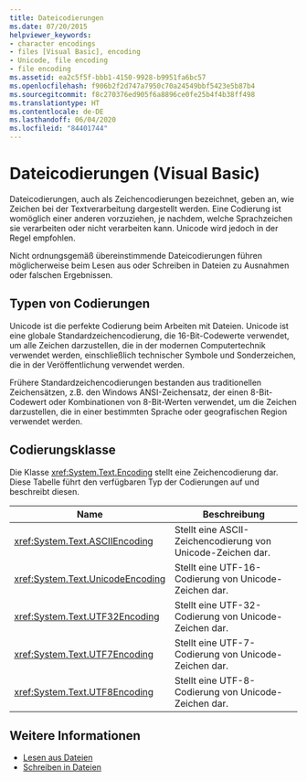 ```yaml
---
title: Dateicodierungen
ms.date: 07/20/2015
helpviewer_keywords:
- character encodings
- files [Visual Basic], encoding
- Unicode, file encoding
- file encoding
ms.assetid: ea2c5f5f-bbb1-4150-9928-b9951fa6bc57
ms.openlocfilehash: f906b2f2d747a7950c70a24549bbf5423e5b87b4
ms.sourcegitcommit: f8c270376ed905f6a8896ce0fe25b4f4b38ff498
ms.translationtype: HT
ms.contentlocale: de-DE
ms.lasthandoff: 06/04/2020
ms.locfileid: "84401744"
---
```

# <a name="file-encodings-visual-basic"></a>Dateicodierungen (Visual Basic)

Dateicodierungen, auch als Zeichencodierungen bezeichnet, geben an, wie Zeichen bei der Textverarbeitung dargestellt werden. Eine Codierung ist womöglich einer anderen vorzuziehen, je nachdem, welche Sprachzeichen sie verarbeiten oder nicht verarbeiten kann. Unicode wird jedoch in der Regel empfohlen.

Nicht ordnungsgemäß übereinstimmende Dateicodierungen führen möglicherweise beim Lesen aus oder Schreiben in Dateien zu Ausnahmen oder falschen Ergebnissen.

## <a name="types-of-encodings"></a>Typen von Codierungen

Unicode ist die perfekte Codierung beim Arbeiten mit Dateien. Unicode ist eine globale Standardzeichencodierung, die 16-Bit-Codewerte verwendet, um alle Zeichen darzustellen, die in der modernen Computertechnik verwendet werden, einschließlich technischer Symbole und Sonderzeichen, die in der Veröffentlichung verwendet werden.

Frühere Standardzeichencodierungen bestanden aus traditionellen Zeichensätzen, z.B. den Windows ANSI-Zeichensatz, der einen 8-Bit-Codewert oder Kombinationen von 8-Bit-Werten verwendet, um die Zeichen darzustellen, die in einer bestimmten Sprache oder geografischen Region verwendet werden.

## <a name="encoding-class"></a>Codierungsklasse

Die Klasse <xref:System.Text.Encoding> stellt eine Zeichencodierung dar. Diese Tabelle führt den verfügbaren Typ der Codierungen auf und beschreibt diesen.

|Name|Beschreibung|
|---|---|
|<xref:System.Text.ASCIIEncoding>|Stellt eine ASCII-Zeichencodierung von Unicode-Zeichen dar.|
|<xref:System.Text.UnicodeEncoding>|Stellt eine UTF-16-Codierung von Unicode-Zeichen dar.|
|<xref:System.Text.UTF32Encoding>|Stellt eine UTF-32-Codierung von Unicode-Zeichen dar.|
|<xref:System.Text.UTF7Encoding>|Stellt eine UTF-7-Codierung von Unicode-Zeichen dar.|
|<xref:System.Text.UTF8Encoding>|Stellt eine UTF-8-Codierung von Unicode-Zeichen dar.|

## <a name="see-also"></a>Weitere Informationen

- [Lesen aus Dateien](reading-from-files.md)
- [Schreiben in Dateien](writing-to-files.md)
